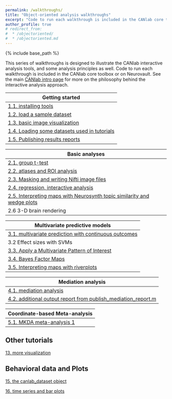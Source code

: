 ```yaml
---
permalink: /walkthroughs/
title: "Object-oriented analysis walkthroughs"
excerpt: "Code to run each walkthrough is included in the CANlab core toolbox or on Neurovault."
author_profile: true
# redirect_from:
#  * /objectoriented/
#  * /objectoriented.md
---
```

{% include base_path %}

This series of walkthroughs is designed to illustrate the CANlab interactive analysis tools, and some analysis principles as well.
Code to run each walkthrough is included in the CANlab core toolbox or on Neurovault. See the main [CANlab intro page](/) for more on the philosophy behind the interactive analysis approach.

| Getting started             
| ------------       |
| [1.1. installing tools](canlab_help_1_installing_tools/canlab_help_1_installing_tools.html)  
| [1.2. load a sample dataset](canlab_help_2_load_a_sample_dataset/canlab_help_2_load_a_sample_dataset.html)
| [1.3.  basic image visualization](canlab_help_2b_basic_image_visualization/canlab_help_2b_basic_image_visualization.html)
| [1.4.  Loading some datasets used in tutorials](canlab_help_2c_loading_datasets/canlab_help_2c_loading_datasets.html)
| [1.5.  Publishing results reports](canlab_help_2d_publish_a_report/canlab_help_2d_publish_a_report.html)

| Basic analyses             
| ------------       |
| [2.1. group t-test](canlab_help_3_voxelwise_t_test_walkthrough/canlab_help_3_voxelwise_t_test_walkthrough.html)
| [2.2. atlases and ROI analysis](canlab_help_3b_atlases_and_ROI_analysis/canlab_help_3b_atlases_and_ROI_analysis.html)
| [2.3. Masking and writing Nifti image files](canlab_help_4_masking_and_writing_nifti_files/canlab_help_4_masking_and_writing_nifti_files.html)
| [2.4. regression, interactive analysis](canlab_help_5_regression_walkthrough/canlab_help_5_regression_walkthrough.html)
| [2.5. Interpreting maps with Neurosynth topic similarity and wedge plots](neurosynth_topic_similarity_and_wedge_plot/neurosynth_topic_similarity_and_wedge_plot.html)
| 2.6 3-D brain rendering

| Multivariate predictive models           
| ------------       |
| [3.1. multivariate prediction with continuous outcomes](canlab_help_7_multivariate_prediction_basics/canlab_help_7_multivariate_prediction_basics.html)
| 3.2  Effect sizes with SVMs
| [3.3. Apply a Multivariate Pattern of Interest](canlab_help_9_apply_a_multivariate_pattern_of_interest/canlab_help_9_apply_a_multivariate_pattern_of_interest.html)
| [3.4. Bayes Factor Maps](EmoReg_BayesFactor_walkthrough/EmoReg_BayesFactor_walkthrough.html)
| [3.5. Interpreting maps with riverplots](canlab_help_8_riverplot_cerebellar_atlas_example.m/canlab_help_8_riverplot_cerebellar_atlas_example.html)

| Mediation analysis          
| ------------       |
| [4.1. mediation analysis](mediation_example_script_1/mediation_example_script_1.html)
| [4.2. additional output report from publish_mediation_report.m](mediation_brain_sample_report/mediation_brain_results_report.html)

| Coordinate-based Meta-analysis          
| ------------       |
| [5.1. MKDA meta-analysis 1](canlab_meta_analysis_walkthrough1.m/canlab_meta_analysis_walkthrough1.html)

## Other tutorials

[13. more visualization](visualize_neuroimaging_data/visualize_neuroimaging_data.html)

## Behavioral data and Plots

[15. the canlab_dataset object](canlab_dataset_basic_usage/canlab_dataset_basic_usage.html)

[16. time series and bar plots](atlas_2012_behavioral_plot_example_figure/atlas_2012_behavioral_plot_example_figure.html)
